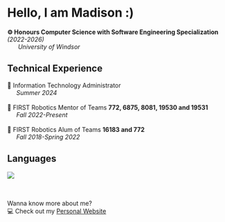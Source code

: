 # Hello, I am Madison :)

<b>⚙ Honours Computer Science with Software Engineering Specialization</b>
<i>(2022-2026)</i><br>
<i>&emsp;&ensp; University of Windsor </i>

<h2>Technical Experience</h2>

💼 Information Technology Administrator 
<br><i>&emsp;&ensp;Summer 2024</i><br><br>
📝 FIRST Robotics Mentor of Teams <b>772, 6875, 8081, 19530 and 19531</b>
<br><i>&emsp;&ensp;Fall 2022-Present</i><br><br>
🦾 FIRST Robotics Alum of Teams <b>16183 and 772</b>
<br><i>&emsp;&ensp;Fall 2018-Spring 2022</i>

<h2>Languages</h2>

![](https://github-readme-stats.vercel.app/api/top-langs/?username=MadisonGosselin&theme=gruvbox_light&hide_border=true&include_all_commits=true&count_private=true&layout=compact) <br>


<br><br>
Wanna know more about me? <br>
💻 Check out my [Personal Website](https://madisongosselin.github.io/) <br>
